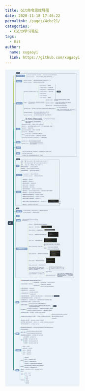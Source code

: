 ```yaml
---
title: Git命令思维导图
date: 2020-11-18 17:46:22
permalink: /pages/4cbc21/
categories: 
  - 《Git》学习笔记
tags: 
  - Git
author: 
  name: xugaoyi
  link: https://github.com/xugaoyi
---
```

![Git命令思维导图](/img/git.png)
